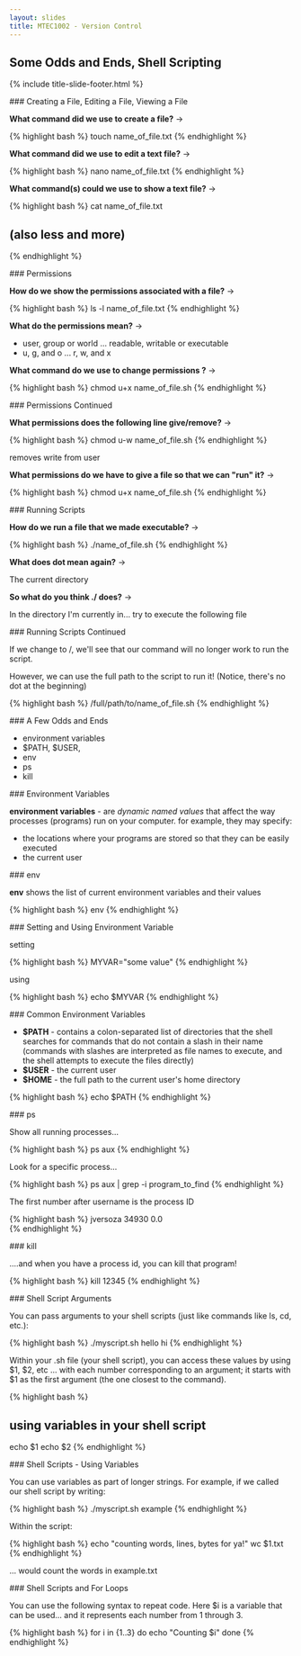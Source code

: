 ```yaml
---
layout: slides
title: MTEC1002 - Version Control 
---
```


<section markdown="block" class="title-slide">

# Some Odds and Ends, Shell Scripting

{% include title-slide-footer.html %}
</section>


<section markdown="block">
### Creating a File, Editing a File, Viewing a File

__What command did we use to create a file?__ &rarr;

<div class="incremental" markdown="block">

{% highlight bash %}
touch name_of_file.txt
{% endhighlight %}

__What command did we use to edit a text file?__ &rarr;

{% highlight bash %}
nano name_of_file.txt
{% endhighlight %}


__What command(s) could we use to show a text file?__ &rarr;

{% highlight bash %}
cat name_of_file.txt 
# (also less and more)
{% endhighlight %}


</div>
</section>

<section markdown="block">
### Permissions

__How do we show the permissions associated with a file?__ &rarr;

<div class="incremental" markdown="block">

{% highlight bash %}
ls -l name_of_file.txt
{% endhighlight %}

__What do the permissions mean?__ &rarr;

* user, group or world ... readable, writable or executable
* u, g, and o ... r, w, and x

__What command do we use to change permissions ?__ &rarr;

{% highlight bash %}
chmod u+x name_of_file.sh 
{% endhighlight %}

</div>
</section>

<section markdown="block">
### Permissions Continued

__What permissions does the following line give/remove?__ &rarr;

{% highlight bash %}
chmod u-w name_of_file.sh 
{% endhighlight %}

<div class="incremental" markdown="block">
removes write from user

__What permissions do we have to give a file so that we can "run" it?__ &rarr;

{% highlight bash %}
chmod u+x name_of_file.sh 
{% endhighlight %}
</div>
</section>

<section markdown="block">
### Running Scripts

__How do we run a file that we made executable?__ &rarr;

<div class="incremental" markdown="block">

{% highlight bash %}
./name_of_file.sh
{% endhighlight %}

__What does dot mean again?__ &rarr;

The current directory

__So what do you think ./ does?__ &rarr;

In the directory I'm currently in... try to execute the following file

</div>
</section>

<section markdown="block">
### Running Scripts Continued

If we change to /, we'll see that our command will no longer work to run the script.

However, we can use the full path to the script to run it! (Notice, there's no dot at the beginning)

{% highlight bash %}
/full/path/to/name_of_file.sh
{% endhighlight %}
</section>

<section markdown="block">
### A Few Odds and Ends

* environment variables
* $PATH, $USER, 
* env
* ps
* kill
</section>

<section markdown="block">
### Environment Variables

__environment variables__ - are _dynamic named values_ that affect the way processes (programs) run on your computer.  for example, they may specify:

* the locations where your programs are stored so that they can be easily executed
* the current user


</section>

<section markdown="block">
### env

__env__ shows the list of current environment variables and their values

{% highlight bash %}
env
{% endhighlight %}
</section>

<section markdown="block">
### Setting and Using Environment Variable

setting

{% highlight bash %}
MYVAR="some value"
{% endhighlight %}

using

{% highlight bash %}
echo $MYVAR
{% endhighlight %}
</section>

<section markdown="block">
### Common Environment Variables

* __$PATH__ - contains a colon-separated list of directories that the shell searches for commands that do not contain a slash in their name (commands with slashes are interpreted as file names to execute, and the shell attempts to execute the files directly)
* __$USER__ - the current user
* __$HOME__ - the full path to the current user's home directory

{% highlight bash %}
echo $PATH
{% endhighlight %}
</section>

<section markdown="block">
### ps

Show all running processes...

{% highlight bash %}
ps aux
{% endhighlight %}

Look for a specific process...

{% highlight bash %}
ps aux | grep -i program_to_find
{% endhighlight %}

The first number after username is the process ID

{% highlight bash %}
jversoza       34930   0.0  
{% endhighlight %}
</section>


<section markdown="block">
### kill

....and when you have a process id, you can kill that program!

{% highlight bash %}
kill 12345
{% endhighlight %}
</section>

<section markdown="block">
### Shell Script Arguments

You can pass arguments to your shell scripts (just like commands like ls, cd, etc.):

{% highlight bash %}
./myscript.sh hello hi
{% endhighlight %}

Within your .sh file (your shell script), you can access these values by using $1, $2, etc ... with each number corresponding to an argument; it starts with $1 as the first argument (the one closest to the command).

{% highlight bash %}
# using variables in your shell script
echo $1
echo $2
{% endhighlight %}
</section>

<section markdown="block">
### Shell Scripts - Using Variables

You can use variables as part of longer strings.  For example, if we called our shell script by writing:

{% highlight bash %}
./myscript.sh example
{% endhighlight %}

Within the script:

{% highlight bash %}
echo "counting words, lines, bytes for ya!"
wc $1.txt
{% endhighlight %}

... would count the words in example.txt
</section>



<section markdown="block">
### Shell Scripts and For Loops

You can use the following syntax to repeat code.  Here $i is a variable that can be used... and it represents each number from 1 through 3.

{% highlight bash %}
for i in {1..3}
do
   echo "Counting $i"
done
{% endhighlight %}
</section>
